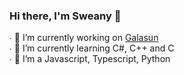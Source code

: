 ### Hi there, I'm Sweany 👋

∙ 🔭 I’m currently working on <a href="https://discord.gg/tE8gas59">Galasun</a> <br>
∙ 🌱 I’m currently learning C#, C++ and C <br>
∙ 🎴 I’m a Javascript, Typescript, Python
